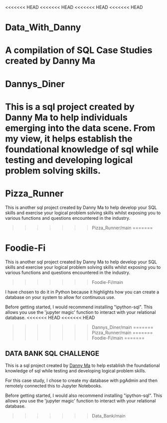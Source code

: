 <<<<<<< HEAD
<<<<<<< HEAD
<<<<<<< HEAD
<<<<<<< HEAD
# Data_With_Danny
A compilation of SQL Case Studies created by Danny Ma
=======
# Dannys_Diner
This is a sql project created by Danny Ma to help individuals emerging into the data scene. From my view, it helps establish the foundational knowledge of sql while testing and developing logical problem solving skills. 
=======
# Pizza_Runner

This is another sql project created by Danny Ma to help develop your SQL skills and exercise your logical problem solving skills whilst exposing you to various functions and questions encountered in the industry. 
>>>>>>> Pizza_Runner/main
=======
# Foodie-Fi

This is another sql project created by Danny Ma to help develop your SQL skills and exercise your logical problem solving skills whilst exposing you to various functions and questions encountered in the industry.
>>>>>>> Foodie-Fi/main

I have chosen to do it in Python because it highlights how you can create a database on your system to allow for continuous use.

Before getting started, I would recommend installing "ipython-sql". This allows you use the 'jupyter magic' function to interact with your relational database.
<<<<<<< HEAD
<<<<<<< HEAD
>>>>>>> Dannys_Diner/main
=======
>>>>>>> Pizza_Runner/main
=======
>>>>>>> Foodie-Fi/main
=======
## DATA BANK SQL CHALLENGE

This is a sql project created by [Danny Ma]("https://www.linkedin.com/in/datawithdanny/") to help establish the foundational knowledge of sql while testing and developing logical problem skills.

For this case study, I chose to create my database with pgAdmin and then remotely connected this to Jupyter Notebooks. 

Before getting started, I would also recommend installing "ipython-sql". This allows you use the 'jupyter magic' function to interact with your relational database.
>>>>>>> Data_Bank/main
